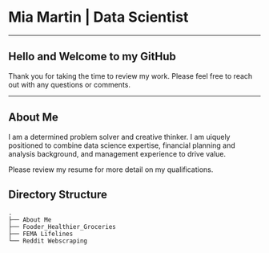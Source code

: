 # Mia Martin | Data Scientist
------------
## Hello and Welcome to my GitHub

Thank you for taking the time to review my work. Please feel free to reach out with any questions or comments.

-------------

## About Me

I am a determined problem solver and creative thinker. I am uiquely positioned to combine data science expertise, financial planning and analysis background, and management experience to drive value. 

Please review my resume for more detail on my qualifications.  

## Directory Structure

```
.
├── About Me
├── Fooder_Healthier_Groceries
├── FEMA Lifelines
└── Reddit Webscraping
```
